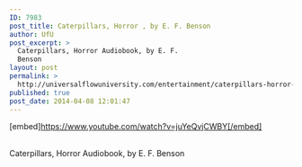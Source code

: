 ```yaml
---
ID: 7983
post_title: Caterpillars, Horror , by E. F. Benson
author: UfU
post_excerpt: >
  Caterpillars, Horror Audiobook, by E. F.
  Benson
layout: post
permalink: >
  http://universalflowuniversity.com/entertainment/caterpillars-horror-by-e-f-benson/
published: true
post_date: 2014-04-08 12:01:47
---
```

[embed]https://www.youtube.com/watch?v=juYeQvjCWBY[/embed]</br></br>
<p>Caterpillars, Horror Audiobook, by E. F. Benson</p>